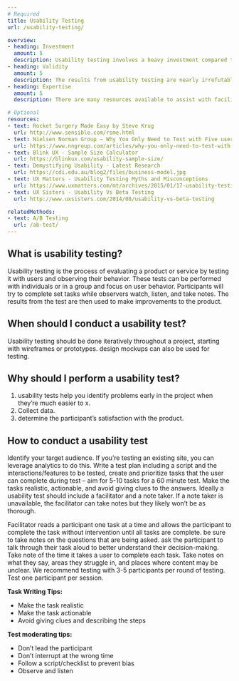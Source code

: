 ```yaml
---
# Required
title: Usability Testing
url: /usability-testing/

overview: 
- heading: Investment
  amount: 5
  description: Usability testing involves a heavy investment compared to other user research methods. first, you need something to test -- prototypes, wireframes, designs, etc. -- which require e ort and research to create themselves. You also need to recruit participants and compensate them in some way. finally, the results of the test need to be documented in a way that is useful for the design team.
- heading: Validity
  amount: 5
  description: The results from usability testing are nearly irrefutable. When you ask a real user to use a real product and notice a trend that an element of that product is problematic, then that element is almost certainly problematic.
- heading: Expertise
  amount: 5
  description: There are many resources available to assist with facilitation of usability testing, and doing it right does require thoughtful pre-work. a key pitfall to be aware of is the potential for a facilitator to prime a participant, which can potentially invalidate results. Usability tests greatly bene t from a skilled hand.

# Optional
resources:
- text: Rocket Surgery Made Easy by Steve Krug
  url: http://www.sensible.com/rsme.html
- text: Nielsen Norman Group – Why You Only Need to Test with Five users
  url: https://www.nngroup.com/articles/why-you-only-need-to-test-with-5-users/
- text: Blink UX - Sample Size Calculator
  url: https://blinkux.com/usability-sample-size/
- text: Demystifying Usability - Latest Research
  url: https://cdi.edu.au/blog2/files/business-model.jpg
- text: UX Matters - Usability Testing Myths and Misconceptions
  url: https://www.uxmatters.com/mt/archives/2015/01/17-usability-testing-myths-and-misconceptions.php
- text: UX Sisters - Usability Vs Beta Testing
  url: http://www.uxsisters.com/2014/08/usability-vs-beta-testing

relatedMethods:
- text: A/B Testing
  url: /ab-test/
---
```


## What is usability testing?

Usability testing is the process of evaluating a product or service by testing it with users and observing their behavior. These tests can be performed with individuals or in a group and focus on user behavior. Participants will try to complete set tasks while observers watch, listen, and take notes. The results from the test are then used to make improvements to the product.

## When should I conduct a usability test?

Usability testing should be done iteratively throughout a project, starting with wireframes or prototypes. design mockups can also be used for testing.

## Why should I perform a usability test?

1. usability tests help you identify problems early in the project when they’re much easier to  x.
2. Collect data.
3. determine the participant’s satisfaction with the product.

## How to conduct a usability test

Identify your target audience. If you’re testing an existing site, you can leverage analytics to do this. Write a test plan including a script and the interactions/features to be tested, create and prioritize tasks that the user can complete during test – aim for 5-10 tasks for a 60 minute test. Make the tasks realistic, actionable, and avoid giving clues to the answers. Ideally a usability test should include a facilitator and a note taker. If a note taker is unavailable, the facilitator can take notes but they likely won’t be as thorough.

Facilitator reads a participant one task at a time and allows the participant to complete the task without intervention until all tasks are complete. be sure to take notes on the questions that are being asked. ask the participant to talk through their task aloud to better understand their decision-making. Take note of the time it takes a user to complete each task. Take notes on what they say, areas they struggle in, and places where content may be unclear. We recommend testing with 3-5 participants per round of testing. Test one participant per session.

**Task Writing Tips:**

- Make the task realistic
- Make the task actionable
- Avoid giving clues and describing the steps

**Test moderating tips:**

- Don’t lead the participant
- Don’t interrupt at the wrong time
- Follow a script/checklist to prevent bias
- Observe and listen